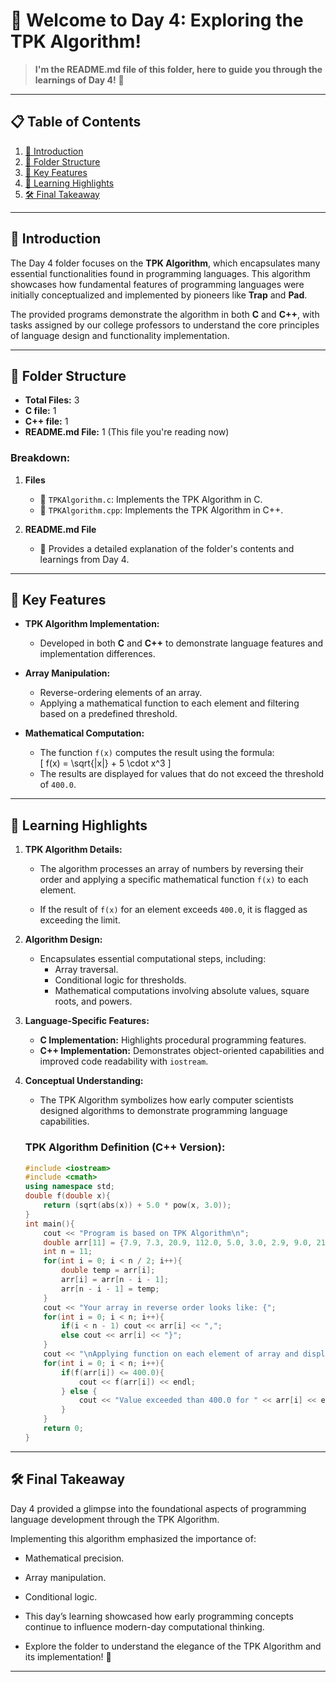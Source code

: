 # 📂 Welcome to Day 4: Exploring the TPK Algorithm!  
> **I'm the README.md file of this folder, here to guide you through the learnings of Day 4!** 🚀  

---

## 📋 Table of Contents  
1. [📖 Introduction](#-introduction)  
2. [📂 Folder Structure](#-folder-structure)  
3. [🌟 Key Features](#-key-features)  
4. [🧠 Learning Highlights](#-learning-highlights)  
5. [🛠 Final Takeaway](#-final-takeaway)  

---

## 📖 **Introduction**  
The Day 4 folder focuses on the **TPK Algorithm**, which encapsulates many essential functionalities found in programming languages. This algorithm showcases how fundamental features of programming languages were initially conceptualized and implemented by pioneers like **Trap** and **Pad**.

The provided programs demonstrate the algorithm in both **C** and **C++**, with tasks assigned by our college professors to understand the core principles of language design and functionality implementation.  

---

## 📂 **Folder Structure**  
- **Total Files:** 3  
- **C file:** 1
- **C++ file:** 1
- **README.md File:** 1 (This file you're reading now)  

### Breakdown:  
1. **Files**  
   - 📄 `TPKAlgorithm.c`: Implements the TPK Algorithm in C.  
   - 📄 `TPKAlgorithm.cpp`: Implements the TPK Algorithm in C++.  

2. **README.md File**  
   - 📘 Provides a detailed explanation of the folder's contents and learnings from Day 4.  

---

## 🌟 **Key Features**  
- **TPK Algorithm Implementation:**  
  - Developed in both **C** and **C++** to demonstrate language features and implementation differences.  

- **Array Manipulation:**  
  - Reverse-ordering elements of an array.  
  - Applying a mathematical function to each element and filtering based on a predefined threshold.  

- **Mathematical Computation:**  
  - The function `f(x)` computes the result using the formula:  
    \[
    f(x) = \sqrt{|x|} + 5 \cdot x^3
    \]
  - The results are displayed for values that do not exceed the threshold of `400.0`.  

---

## 🧠 **Learning Highlights**  
1. **TPK Algorithm Details:**  
   - The algorithm processes an array of numbers by reversing their order and applying a specific mathematical function `f(x)` to each element.  

   - If the result of `f(x)` for an element exceeds `400.0`, it is flagged as exceeding the limit.  

2. **Algorithm Design:**  
   - Encapsulates essential computational steps, including:  
     - Array traversal.  
     - Conditional logic for thresholds.  
     - Mathematical computations involving absolute values, square roots, and powers.  

3. **Language-Specific Features:**  
   - **C Implementation:** Highlights procedural programming features.  
   - **C++ Implementation:** Demonstrates object-oriented capabilities and improved code readability with `iostream`.  

4. **Conceptual Understanding:**  
   - The TPK Algorithm symbolizes how early computer scientists designed algorithms to demonstrate programming language capabilities.  

   ### TPK Algorithm Definition (C++ Version):  
   ```cpp
   #include <iostream>
   #include <cmath>
   using namespace std;
   double f(double x){
       return (sqrt(abs(x)) + 5.0 * pow(x, 3.0));
   }
   int main(){
       cout << "Program is based on TPK Algorithm\n";
       double arr[11] = {7.9, 7.3, 20.9, 112.0, 5.0, 3.0, 2.9, 9.0, 21.7, 31.2, 4.1};
       int n = 11;
       for(int i = 0; i < n / 2; i++){
           double temp = arr[i];
           arr[i] = arr[n - i - 1];
           arr[n - i - 1] = temp;
       }
       cout << "Your array in reverse order looks like: {";
       for(int i = 0; i < n; i++){
           if(i < n - 1) cout << arr[i] << ",";
           else cout << arr[i] << "}";
       }
       cout << "\nApplying function on each element of array and displaying their result as per limit 400.0\n";
       for(int i = 0; i < n; i++){
           if(f(arr[i]) <= 400.0){
               cout << f(arr[i]) << endl;
           } else {
               cout << "Value exceeded than 400.0 for " << arr[i] << endl;
           }
       }
       return 0;
   }

---

## 🛠 **Final Takeaway**

Day 4 provided a glimpse into the foundational aspects of programming language development through the TPK Algorithm.

Implementing this algorithm emphasized the importance of:

- Mathematical precision.
- Array manipulation.
- Conditional logic.
- This day’s learning showcased how early programming concepts continue to influence modern-day computational    thinking.

- Explore the folder to understand the elegance of the TPK Algorithm and its implementation! 🌟

---